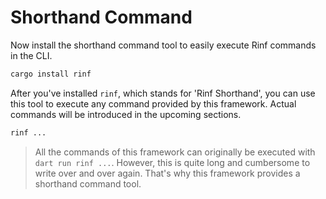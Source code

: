 # Shorthand Command

Now install the shorthand command tool to easily execute Rinf commands in the CLI.

```bash
cargo install rinf
```

After you've installed `rinf`, which stands for 'Rinf Shorthand', you can use this tool to execute any command provided by this framework. Actual commands will be introduced in the upcoming sections.

```bash
rinf ...
```

> All the commands of this framework can originally be executed with `dart run rinf ...`. However, this is quite long and cumbersome to write over and over again. That's why this framework provides a shorthand command tool.
